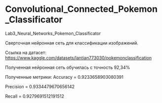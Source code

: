 # Convolutional_Connected_Pokemon_Classificator
Lab3_Neural_Networks_Pokemon_Classificator

Сверточная нейронная сеть для классификации изображений.

Ссылка на датасет: https://www.kaggle.com/datasets/lantian773030/pokemonclassification

Полученная нейронная сеть обучилась с точность 92,34%

Полученные метрики:
Accuracy = 0.9233658903080391 

Precision = 0.9334479670656142 

Recall = 0.9279691512191512
